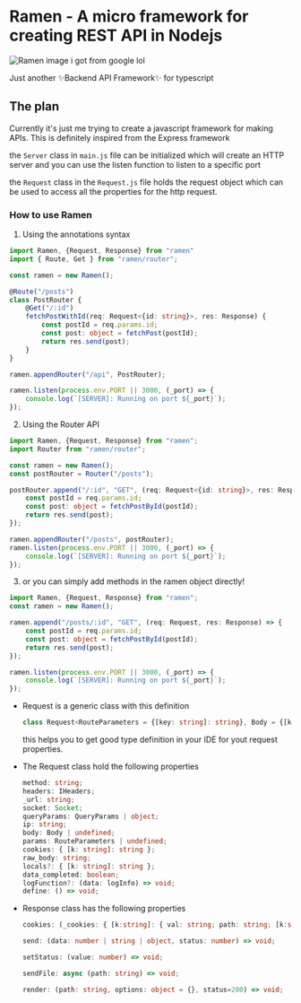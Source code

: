 # Ramen - A micro framework for creating REST API in Nodejs
![Ramen image i got from google lol](https://res.cloudinary.com/practicaldev/image/fetch/s--QGRMnu9Q--/c_limit%2Cf_auto%2Cfl_progressive%2Cq_auto%2Cw_880/https://dev-to-uploads.s3.amazonaws.com/uploads/articles/nfg8h1baize3kntwatl5.png)

Just another ✨Backend API Framework✨ for typescript
## The plan
Currently it's just me trying to create a javascript framework for making APIs. This is definitely inspired from the Express framework

the `Server` class in `main.js` file can be initialized which will create an HTTP server and you can use the listen function to listen to a specific port

the `Request` class in the `Request.js` file holds the request object which can be used to access all the properties for the http request.

### How to use Ramen

1. Using the annotations syntax
```typescript
import Ramen, {Request, Response} from "ramen"
import { Route, Get } from "ramen/router"; 

const ramen = new Ramen();

@Route("/posts")
class PostRouter {
    @Get("/:id")
    fetchPostWithId(req: Request<{id: string}>, res: Response) {
        const postId = req.params.id;
        const post: object = fetchPost(postId);
        return res.send(post);
    }
}

ramen.appendRouter("/api", PostRouter);

ramen.listen(process.env.PORT || 3000, (_port) => {
    console.log(`[SERVER]: Running on port ${_port}`);
});
```
2. Using the Router API
```typescript
import Ramen, {Request, Response} from "ramen";
import Router from "ramen/router";

const ramen = new Ramen();
const postRouter = Router("/posts");

postRouter.append("/:id", "GET", (req: Request<{id: string}>, res: Response) => {
    const postId = req.params.id;
    const post: object = fetchPostById(postId);
    return res.send(post);
});

ramen.appendRouter("/posts", postRouter);
ramen.listen(process.env.PORT || 3000, (_port) => {
    console.log(`[SERVER]: Running on port ${_port}`);
});
```

3. or you can simply add methods in the ramen object directly!
```typescript
import Ramen, {Request, Response} from "ramen";
const ramen = new Ramen();

ramen.append("/posts/:id", "GET", (req: Request, res: Response) => {
    const postId = req.params.id;
    const post: object = fetchPostById(postId);
    return res.send(post);
});

ramen.listen(process.env.PORT || 3000, (_port) => {
    console.log(`[SERVER]: Running on port ${_port}`);
});

```

* Request is a generic class with this definition
    ```typescript
    class Request<RouteParameters = {[key: string]: string}, Body = {[key: string]: string}, QueryParams = {[key: string]: string}>
    ```
    this helps you to get good type definition in your IDE for yout request properties. 

* The Request class hold the following properties
    ```typescript
    method: string;
    headers: IHeaders;
    _url: string;
    socket: Socket;
    queryParams: QueryParams | object;
    ip: string;
    body: Body | undefined;
    params: RouteParameters | undefined;
    cookies: { [k: string]: string };
    raw_body: string;
    locals?: { [k: string]: string };
    data_completed: boolean;
    logFunction?: (data: logInfo) => void;
    define: () => void;
    ```

* Response class has the following properties
    ```typescript
    cookies: (_cookies: { [k:string]: { val: string; path: string; [k:string]: string } }) => void;

    send: (data: number | string | object, status: number) => void;

    setStatus: (value: number) => void;

    sendFile: async (path: string) => void;

    render: (path: string, options: object = {}, status=200) => void;
    ```

